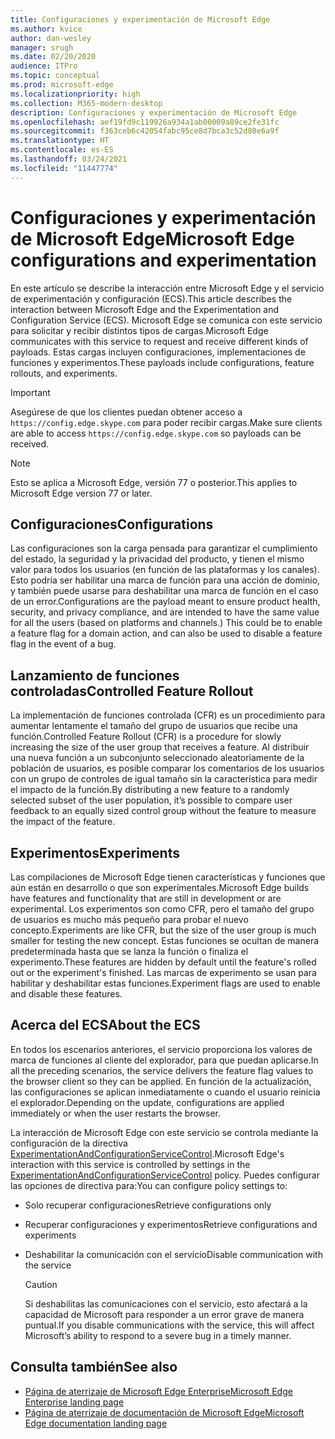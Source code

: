 ```yaml
---
title: Configuraciones y experimentación de Microsoft Edge
ms.author: kvice
author: dan-wesley
manager: srugh
ms.date: 02/20/2020
audience: ITPro
ms.topic: conceptual
ms.prod: microsoft-edge
ms.localizationpriority: high
ms.collection: M365-modern-desktop
description: Configuraciones y experimentación de Microsoft Edge
ms.openlocfilehash: aef19fd9c119926a934a1ab00009a89ce2fe31fc
ms.sourcegitcommit: f363ceb6c42054fabc95ce8d7bca3c52d80e6a9f
ms.translationtype: HT
ms.contentlocale: es-ES
ms.lasthandoff: 03/24/2021
ms.locfileid: "11447774"
---
```

# <a name="microsoft-edge-configurations-and-experimentation"></a><span data-ttu-id="e5dff-103">Configuraciones y experimentación de Microsoft Edge</span><span class="sxs-lookup"><span data-stu-id="e5dff-103">Microsoft Edge configurations and experimentation</span></span>

<span data-ttu-id="e5dff-104">En este artículo se describe la interacción entre Microsoft Edge y el servicio de experimentación y configuración (ECS).</span><span class="sxs-lookup"><span data-stu-id="e5dff-104">This article describes the interaction between Microsoft Edge and the Experimentation and Configuration Service (ECS).</span></span> <span data-ttu-id="e5dff-105">Microsoft Edge se comunica con este servicio para solicitar y recibir distintos tipos de cargas.</span><span class="sxs-lookup"><span data-stu-id="e5dff-105">Microsoft Edge communicates with this service to request and receive different kinds of payloads.</span></span> <span data-ttu-id="e5dff-106">Estas cargas incluyen configuraciones, implementaciones de funciones y experimentos.</span><span class="sxs-lookup"><span data-stu-id="e5dff-106">These payloads include configurations, feature rollouts, and experiments.</span></span>

> [!IMPORTANT]
> <span data-ttu-id="e5dff-107">Asegúrese de que los clientes puedan obtener acceso a `https://config.edge.skype.com` para poder recibir cargas.</span><span class="sxs-lookup"><span data-stu-id="e5dff-107">Make sure clients are able to access `https://config.edge.skype.com` so payloads can be received.</span></span>

> [!NOTE]
> <span data-ttu-id="e5dff-108">Esto se aplica a Microsoft Edge, versión 77 o posterior.</span><span class="sxs-lookup"><span data-stu-id="e5dff-108">This applies to Microsoft Edge version 77 or later.</span></span>

## <a name="configurations"></a><span data-ttu-id="e5dff-109">Configuraciones</span><span class="sxs-lookup"><span data-stu-id="e5dff-109">Configurations</span></span>

<span data-ttu-id="e5dff-110">Las configuraciones son la carga pensada para garantizar el cumplimiento del estado, la seguridad y la privacidad del producto, y tienen el mismo valor para todos los usuarios (en función de las plataformas y los canales). Esto podría ser habilitar una marca de función para una acción de dominio, y también puede usarse para deshabilitar una marca de función en el caso de un error.</span><span class="sxs-lookup"><span data-stu-id="e5dff-110">Configurations are the payload meant to ensure product health, security, and privacy compliance, and are intended to have the same value for all the users (based on platforms and channels.) This could be to enable a feature flag for a domain action, and can also be used to disable a feature flag in the event of a bug.</span></span>

## <a name="controlled-feature-rollout"></a><span data-ttu-id="e5dff-111">Lanzamiento de funciones controladas</span><span class="sxs-lookup"><span data-stu-id="e5dff-111">Controlled Feature Rollout</span></span>

<span data-ttu-id="e5dff-112">La implementación de funciones controlada (CFR) es un procedimiento para aumentar lentamente el tamaño del grupo de usuarios que recibe una función.</span><span class="sxs-lookup"><span data-stu-id="e5dff-112">Controlled Feature Rollout (CFR) is a procedure for slowly increasing the size of the user group that receives a feature.</span></span> <span data-ttu-id="e5dff-113">Al distribuir una nueva función a un subconjunto seleccionado aleatoriamente de la población de usuarios, es posible comparar los comentarios de los usuarios con un grupo de controles de igual tamaño sin la característica para medir el impacto de la función.</span><span class="sxs-lookup"><span data-stu-id="e5dff-113">By distributing a new feature to a randomly selected subset of the user population, it’s possible to compare user feedback to an equally sized control group without the feature to measure the impact of the feature.</span></span>

## <a name="experiments"></a><span data-ttu-id="e5dff-114">Experimentos</span><span class="sxs-lookup"><span data-stu-id="e5dff-114">Experiments</span></span>

<span data-ttu-id="e5dff-115">Las compilaciones de Microsoft Edge tienen características y funciones que aún están en desarrollo o que son experimentales.</span><span class="sxs-lookup"><span data-stu-id="e5dff-115">Microsoft Edge builds have features and functionality that are still in development or are experimental.</span></span> <span data-ttu-id="e5dff-116">Los experimentos son como CFR, pero el tamaño del grupo de usuarios es mucho más pequeño para probar el nuevo concepto.</span><span class="sxs-lookup"><span data-stu-id="e5dff-116">Experiments are like CFR, but the size of the user group is much smaller for testing the new concept.</span></span> <span data-ttu-id="e5dff-117">Estas funciones se ocultan de manera predeterminada hasta que se lanza la función o finaliza el experimento.</span><span class="sxs-lookup"><span data-stu-id="e5dff-117">These features are hidden by default until the feature's rolled out or the experiment's finished.</span></span> <span data-ttu-id="e5dff-118">Las marcas de experimento se usan para habilitar y deshabilitar estas funciones.</span><span class="sxs-lookup"><span data-stu-id="e5dff-118">Experiment flags are used to enable and disable these features.</span></span>

## <a name="about-the-ecs"></a><span data-ttu-id="e5dff-119">Acerca del ECS</span><span class="sxs-lookup"><span data-stu-id="e5dff-119">About the ECS</span></span>

<span data-ttu-id="e5dff-120">En todos los escenarios anteriores, el servicio proporciona los valores de marca de funciones al cliente del explorador, para que puedan aplicarse.</span><span class="sxs-lookup"><span data-stu-id="e5dff-120">In all the preceding scenarios, the service delivers the feature flag values to the browser client so they can be applied.</span></span> <span data-ttu-id="e5dff-121">En función de la actualización, las configuraciones se aplican inmediatamente o cuando el usuario reinicia el explorador.</span><span class="sxs-lookup"><span data-stu-id="e5dff-121">Depending on the update, configurations are applied immediately or when the user restarts the browser.</span></span>

<span data-ttu-id="e5dff-122">La interacción de Microsoft Edge con este servicio se controla mediante la configuración de la directiva [ExperimentationAndConfigurationServiceControl](./microsoft-edge-policies.md#experimentationandconfigurationservicecontrol).</span><span class="sxs-lookup"><span data-stu-id="e5dff-122">Microsoft Edge's interaction with this service is controlled by settings in the [ExperimentationAndConfigurationServiceControl](./microsoft-edge-policies.md#experimentationandconfigurationservicecontrol) policy.</span></span> <span data-ttu-id="e5dff-123">Puedes configurar las opciones de directiva para:</span><span class="sxs-lookup"><span data-stu-id="e5dff-123">You can configure policy settings to:</span></span>

- <span data-ttu-id="e5dff-124">Solo recuperar configuraciones</span><span class="sxs-lookup"><span data-stu-id="e5dff-124">Retrieve configurations only</span></span>
- <span data-ttu-id="e5dff-125">Recuperar configuraciones y experimentos</span><span class="sxs-lookup"><span data-stu-id="e5dff-125">Retrieve configurations and experiments</span></span>
- <span data-ttu-id="e5dff-126">Deshabilitar la comunicación con el servicio</span><span class="sxs-lookup"><span data-stu-id="e5dff-126">Disable communication with the service</span></span>

  > [!CAUTION]
  > <span data-ttu-id="e5dff-127">Si deshabilitas las comunicaciones con el servicio, esto afectará a la capacidad de Microsoft para responder a un error grave de manera puntual.</span><span class="sxs-lookup"><span data-stu-id="e5dff-127">If you disable communications with the service, this will affect Microsoft’s ability to respond to a severe bug in a timely manner.</span></span>

## <a name="see-also"></a><span data-ttu-id="e5dff-128">Consulta también</span><span class="sxs-lookup"><span data-stu-id="e5dff-128">See also</span></span>

- [<span data-ttu-id="e5dff-129">Página de aterrizaje de Microsoft Edge Enterprise</span><span class="sxs-lookup"><span data-stu-id="e5dff-129">Microsoft Edge Enterprise landing page</span></span>](https://www.microsoftedgeinsider.com/enterprise)
- [<span data-ttu-id="e5dff-130">Página de aterrizaje de documentación de Microsoft Edge</span><span class="sxs-lookup"><span data-stu-id="e5dff-130">Microsoft Edge documentation landing page</span></span>](./index.yml)